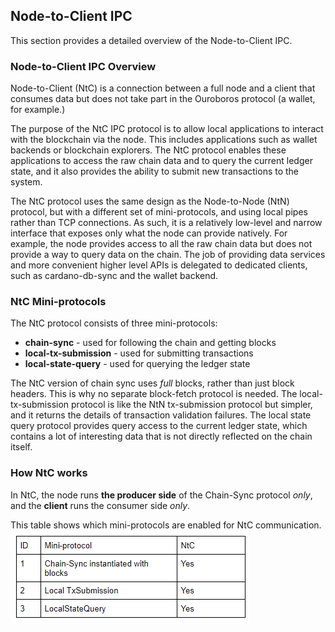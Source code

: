 ## Node-to-Client IPC 

This section provides a detailed overview of the Node-to-Client IPC.

### Node-to-Client IPC Overview

Node-to-Client (NtC) is a connection between a full node and a client that consumes data but does not take part in the Ouroboros protocol (a wallet, for example.)

The purpose of the NtC IPC protocol is to allow local applications to interact with the blockchain via the node. This includes applications such as wallet backends or blockchain explorers. The NtC protocol enables these applications to access the raw chain data and to query the current ledger state, and it also provides the ability to submit new transactions to the system.

The NtC protocol uses the same design as the Node-to-Node (NtN) protocol, but with a different set of mini-protocols, and using local pipes rather than TCP connections. As such, it is a relatively low-level and narrow interface that exposes only what the node can provide natively. For example, the node provides access to all the raw chain data but does not provide a way to query data on the chain. The job of providing data services and more convenient higher level APIs is delegated to dedicated clients, such as cardano-db-sync and the wallet backend.

### NtC Mini-protocols

The NtC protocol consists of three mini-protocols:

* **chain-sync** - used for following the chain and getting blocks
* **local-tx-submission** - used for submitting transactions
* **local-state-query** - used for querying the ledger state

The NtC version of chain sync uses *full* blocks, rather than just block headers. This is why no separate block-fetch protocol is needed. The local-tx-submission protocol is like the NtN tx-submission protocol but simpler, and it returns the details of transaction validation failures. The local state query protocol provides query access to the current ledger state, which contains a lot of interesting data that is not directly reflected on the chain itself.

### How NtC works

In NtC, the node runs **the producer side** of the Chain-Sync protocol *only*, and the **client** runs the consumer side *only*.

This table shows which mini-protocols are enabled for NtC communication. 
![Node-to-Client](node-to-client-ipc.png)
